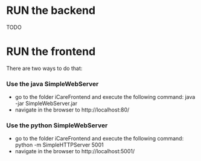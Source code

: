 # RUN the backend
 TODO
# RUN the frontend
There are two ways to do that:
### Use the java SimpleWebServer
- go to the folder iCareFrontend and execute the following command:
    java -jar SimpleWebServer.jar
- navigate in the browser to http://localhost:80/
### Use the python SimpleWebServer
- go to the folder iCareFrontend and execute the following command:
    python -m SimpleHTTPServer 5001
- navigate in the browser to http://localhost:5001/


